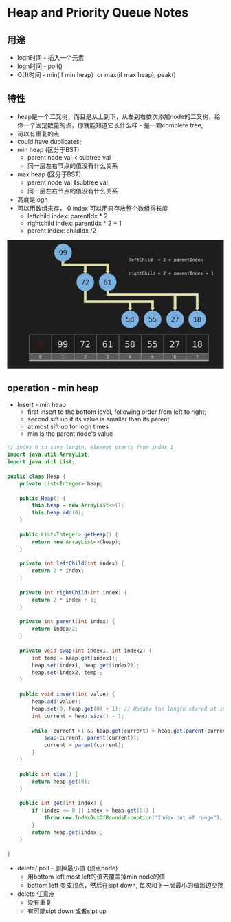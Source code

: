 # Heap and Priority Queue Notes

## 用途
- logn时间 - 插入一个元素
- logn时间 - poll()
- O(1)时间 - min(if min heap）or max(if max heap), peak()

## 特性
- heap是一个二叉树，而且是从上到下，从左到右依次添加node的二叉树，给你一个固定数量的点，你就能知道它长什么样 - 是一颗complete tree;
- 可以有重复的点
- could have duplicates;
- min heap (区分于BST)
  - parent node val < subtree val
  - 同一层左右节点的值没有什么关系
- max heap (区分于BST)
  - parent node val 《subtree val
  - 同一层左右节点的值没有什么关系
- 高度是logn
- 可以用数组来存， 0 index 可以用来存放整个数组得长度
  - leftchild index: parentIdx * 2
  - rightchild index: parentIdx * 2 + 1
  - parent index: childIdx /2


![alt text](image-1.png)

## operation - min heap
- Insert - min heap
  - first insert to the bottom level, following order from left to right;
  - second sift up if its value is smaller than its parent
  - at most sift up for logn times
  - min is the parent node's value

```java
// index 0 to save length, element starts from index 1
import java.util.ArrayList;
import java.util.List;

public class Heap {
    private List<Integer> heap;

    public Heap() {
        this.heap = new ArrayList<>();
        this.heap.add(0);
    }

    public List<Integer> getHeap() {
        return new ArrayList<>(heap);
    }

    private int leftChild(int index) {
        return 2 * index;
    }

    private int rightChild(int index) {
        return 2 * index + 1;
    }

    private int parent(int index) {
        return index/2;
    }

    private void swap(int index1, int index2) {
        int temp = heap.get(index1);
        heap.set(index1, heap.get(index2));
        heap.set(index2, temp);
    }

    public void insert(int value) {
        heap.add(value);
        heap.set(0, heap.get(0) + 1); // Update the length stored at index 0
        int current = heap.size() - 1;

        while (current >1 && heap.get(current) > heap.get(parent(current))) {
            swap(current, parent(current));
            current = parent(current);
        }
    }

    public int size() {
        return heap.get(0);
    }

    public int get(int index) {
        if (index <= 0 || index > heap.get(0)) {
            throw new IndexOutOfBoundsException("Index out of range");
        }
        return heap.get(index);
    }

}

```


- delete/ poll - 删掉最小值 (顶点node)
  - 用bottom left most left的值去覆盖掉min node的值
  - bottom left 变成顶点，然后在sipt down, 每次和下一层最小的值那边交换
- delete 任意点
  - 没有重复
  - 有可能sipt down 或者sipt up
